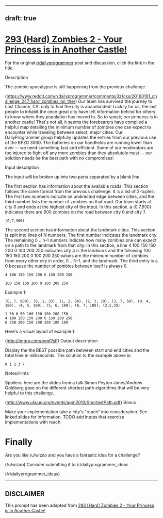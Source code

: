 ---
draft: true
----

# [293 (Hard) Zombies 2 - Your Princess is in Another Castle!](https://www.reddit.com/r/dailyprogrammer/comments/5etds6/20161125_challenge_293_hard_zombies_2_your/)

For the original [r/dailyprogrammer](https://www.reddit.com/r/dailyprogrammer/) post and discussion, click the link in the title.

Description

The zombie apocalypse is still happening from the previous challenge.

(https://www.reddit.com/r/dailyprogrammer/comments/3z1cxs/20160101_challenge_247_hard_zombies_on_the/)
Our team has survived the journey to Last Chance, CA. only to find the city is abandonded!  Luckily for us, the last people to inhabit the once great city have left information behind for others to know where they population has moved to.  So to speak; our princess is in another castle!  That's not all, it seems the forebearers have compiled a helpful map detailing the minimum number of zombies one can expect to encounter while traveling between select, major cities.  Our DailyProgrammer group helpfully updates the entries from our previous use of the BFZG 3000.  The batteries on our handhelds are running lower than ever -- we need something fast and efficient.  Some of our moderators are too injured to fight off any more zombies than they absolutely must -- our solution needs be the best path with no compromises!

Input description

The input will be broken up into two parts separated by a blank line.

The first section has information about the available roads.  This section follows the same format from the previous challenge.  It is a list of 3-tuples: The first two numbers indicate an undirected edge between cities, and the third number lists the number of zombies on that road.  Our team starts at city 0 and ends at the highest city of the input. In this section, a (0,7,900) indicates there are 900 zombies on the road between city 0 and city 7.


```
(0,7,900)
```
The second section has information about the landmark cities.  This section is split into lines of N numbers.  The first number indicates the landmark city.  The remaining 0 .. n-1 numbers indicate how many zombies one can expect on a path to the landmark from that city. In this section, a line 4 100 150 150 200 0 100 200 250 indicates city 4 is the landmark and the following 100 150 150 200 0 100 200 250 values are the minimum number of zombies from every other city in order, 0 .. N-1, and the landmark.  The third entry is a 0 because the number of zombies between itself is always 0.


```
4 100 150 150 200 0 100 200 250
```

```
100 150 150 200 0 100 200 250
```
Example 1:


```
(0, 7, 900), (0, 1, 50), (1, 2, 50), (2, 3, 50), (3, 7, 50), (0, 4, 100), (4, 5, 100), (5, 6, 100), (6, 7, 100), (2,5,50)

1 50 0 50 100 150 100 200 150
4 100 150 150 200 0 100 200 250
6 250 200 150 200 200 100 100
```
Here's a visual layout of example 1.

(http://imgur.com/ognf7sF)
Output description

Display the the BEST possible path between start and end cities and the total time in milliseconds.  The solution to the example above is:


```
0 1 2 3 7
```
Notes/Hints

Spoilers: here are the slides from a talk Simon Peyton Jones/Andrew Goldberg gave on the different shortest path algorithms that will be very helpful to this challenge.

(http://www.ukuug.org/events/agm2010/ShortestPath.pdf)
Bonus

Make your implementation take a city's "reach" into consideration.  See linked slides for information.  TODO add inputs that exercise implementations with reach.

# Finally
Are you like /u/wizao and you have a fantastic idea for a challenge?

(/u/wizao)
Consider submitting it to /r/dailyprogrammer_ideas

(/r/dailyprogrammer_ideas)

----
## **DISCLAIMER**
This prompt has been adapted from [293 [Hard] Zombies 2 - Your Princess is in Another Castle!](https://www.reddit.com/r/dailyprogrammer/comments/5etds6/20161125_challenge_293_hard_zombies_2_your/
)
